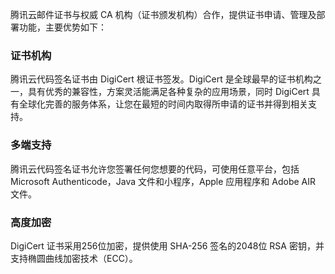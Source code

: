 腾讯云邮件证书与权威 CA 机构（证书颁发机构）合作，提供证书申请、管理及部署功能，主要优势如下：

### 证书机构
腾讯云代码签名证书由 DigiCert 根证书签发。DigiCert 是全球最早的证书机构之一，具有优秀的兼容性，方案灵活能满足各种复杂的应用场景，同时 DigiCert 具有全球化完善的服务体系，让您在最短的时间内取得所申请的证书并得到相关支持。

### 多端支持
腾讯云代码签名证书允许您签署任何您想要的代码，可使用任意平台，包括 Microsoft Authenticode，Java 文件和小程序，Apple 应用程序和 Adobe AIR 文件。

### 高度加密
DigiCert 证书采用256位加密，提供使用 SHA-256 签名的2048位 RSA 密钥，并支持椭圆曲线加密技术（ECC）。

